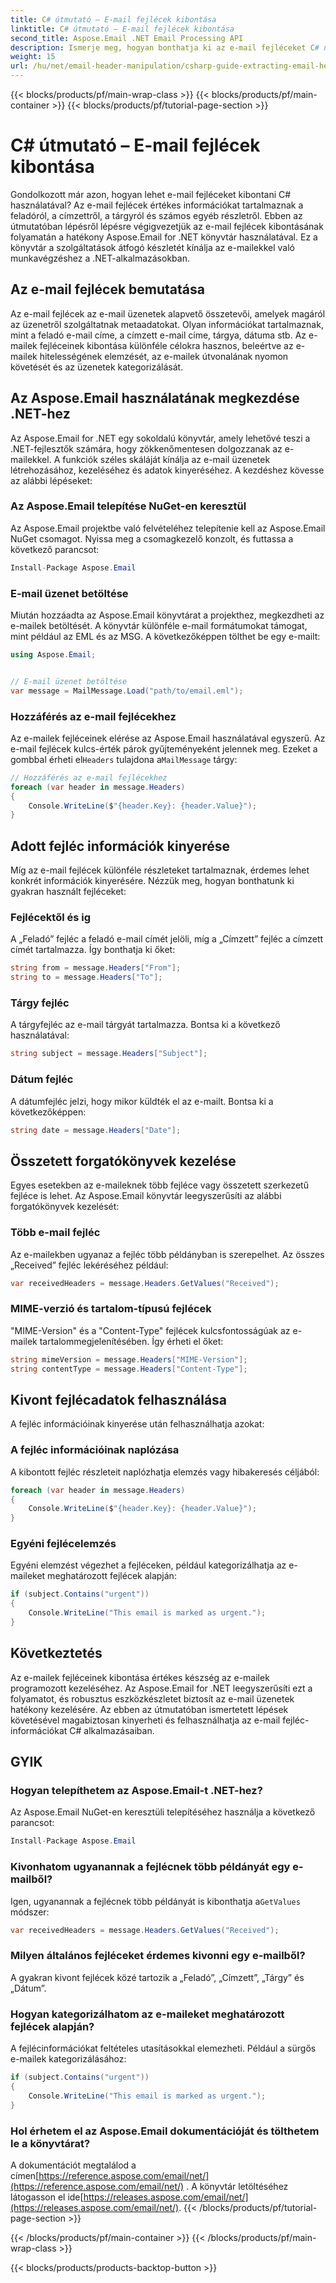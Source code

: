 ```yaml
---
title: C# útmutató – E-mail fejlécek kibontása
linktitle: C# útmutató – E-mail fejlécek kibontása
second_title: Aspose.Email .NET Email Processing API
description: Ismerje meg, hogyan bonthatja ki az e-mail fejléceket C# nyelven az Aspose.Email for .NET használatával. Lépésről lépésre útmutató forráskóddal a hatékony e-mail elemzéshez.
weight: 15
url: /hu/net/email-header-manipulation/csharp-guide-extracting-email-headers/
---
```


{{< blocks/products/pf/main-wrap-class >}}
{{< blocks/products/pf/main-container >}}
{{< blocks/products/pf/tutorial-page-section >}}

# C# útmutató – E-mail fejlécek kibontása


Gondolkozott már azon, hogyan lehet e-mail fejléceket kibontani C# használatával? Az e-mail fejlécek értékes információkat tartalmaznak a feladóról, a címzettről, a tárgyról és számos egyéb részletről. Ebben az útmutatóban lépésről lépésre végigvezetjük az e-mail fejlécek kibontásának folyamatán a hatékony Aspose.Email for .NET könyvtár használatával. Ez a könyvtár a szolgáltatások átfogó készletét kínálja az e-mailekkel való munkavégzéshez a .NET-alkalmazásokban.

## Az e-mail fejlécek bemutatása

Az e-mail fejlécek az e-mail üzenetek alapvető összetevői, amelyek magáról az üzenetről szolgáltatnak metaadatokat. Olyan információkat tartalmaznak, mint a feladó e-mail címe, a címzett e-mail címe, tárgya, dátuma stb. Az e-mailek fejléceinek kibontása különféle célokra hasznos, beleértve az e-mailek hitelességének elemzését, az e-mailek útvonalának nyomon követését és az üzenetek kategorizálását.

## Az Aspose.Email használatának megkezdése .NET-hez

Az Aspose.Email for .NET egy sokoldalú könyvtár, amely lehetővé teszi a .NET-fejlesztők számára, hogy zökkenőmentesen dolgozzanak az e-mailekkel. A funkciók széles skáláját kínálja az e-mail üzenetek létrehozásához, kezeléséhez és adatok kinyeréséhez. A kezdéshez kövesse az alábbi lépéseket:

### Az Aspose.Email telepítése NuGet-en keresztül

Az Aspose.Email projektbe való felvételéhez telepítenie kell az Aspose.Email NuGet csomagot. Nyissa meg a csomagkezelő konzolt, és futtassa a következő parancsot:

```csharp
Install-Package Aspose.Email
```

### E-mail üzenet betöltése

Miután hozzáadta az Aspose.Email könyvtárat a projekthez, megkezdheti az e-mailek betöltését. A könyvtár különféle e-mail formátumokat támogat, mint például az EML és az MSG. A következőképpen tölthet be egy e-mailt:

```csharp
using Aspose.Email;


// E-mail üzenet betöltése
var message = MailMessage.Load("path/to/email.eml");
```

### Hozzáférés az e-mail fejlécekhez

 Az e-mailek fejléceinek elérése az Aspose.Email használatával egyszerű. Az e-mail fejlécek kulcs-érték párok gyűjteményeként jelennek meg. Ezeket a gombbal érheti el`Headers` tulajdona a`MailMessage` tárgy:

```csharp
// Hozzáférés az e-mail fejlécekhez
foreach (var header in message.Headers)
{
    Console.WriteLine($"{header.Key}: {header.Value}");
}
```

## Adott fejléc információk kinyerése

Míg az e-mail fejlécek különféle részleteket tartalmaznak, érdemes lehet konkrét információk kinyerésére. Nézzük meg, hogyan bonthatunk ki gyakran használt fejléceket:

### Fejlécektől és ig

A „Feladó” fejléc a feladó e-mail címét jelöli, míg a „Címzett” fejléc a címzett címét tartalmazza. Így bonthatja ki őket:

```csharp
string from = message.Headers["From"];
string to = message.Headers["To"];
```

### Tárgy fejléc

A tárgyfejléc az e-mail tárgyát tartalmazza. Bontsa ki a következő használatával:

```csharp
string subject = message.Headers["Subject"];
```

### Dátum fejléc

A dátumfejléc jelzi, hogy mikor küldték el az e-mailt. Bontsa ki a következőképpen:

```csharp
string date = message.Headers["Date"];
```

## Összetett forgatókönyvek kezelése

Egyes esetekben az e-maileknek több fejléce vagy összetett szerkezetű fejléce is lehet. Az Aspose.Email könyvtár leegyszerűsíti az alábbi forgatókönyvek kezelését:

### Több e-mail fejléc

Az e-mailekben ugyanaz a fejléc több példányban is szerepelhet. Az összes „Received” fejléc lekéréséhez például:

```csharp
var receivedHeaders = message.Headers.GetValues("Received");
```

### MIME-verzió és tartalom-típusú fejlécek

"MIME-Version" és a "Content-Type" fejlécek kulcsfontosságúak az e-mailek tartalommegjelenítésében. Így érheti el őket:

```csharp
string mimeVersion = message.Headers["MIME-Version"];
string contentType = message.Headers["Content-Type"];
```

## Kivont fejlécadatok felhasználása

A fejléc információinak kinyerése után felhasználhatja azokat:

### A fejléc információinak naplózása

A kibontott fejléc részleteit naplózhatja elemzés vagy hibakeresés céljából:

```csharp
foreach (var header in message.Headers)
{
    Console.WriteLine($"{header.Key}: {header.Value}");
}
```

### Egyéni fejlécelemzés

Egyéni elemzést végezhet a fejléceken, például kategorizálhatja az e-maileket meghatározott fejlécek alapján:

```csharp
if (subject.Contains("urgent"))
{
    Console.WriteLine("This email is marked as urgent.");
}
```

## Következtetés

Az e-mailek fejléceinek kibontása értékes készség az e-mailek programozott kezeléséhez. Az Aspose.Email for .NET leegyszerűsíti ezt a folyamatot, és robusztus eszközkészletet biztosít az e-mail üzenetek hatékony kezelésére. Az ebben az útmutatóban ismertetett lépések követésével magabiztosan kinyerheti és felhasználhatja az e-mail fejléc-információkat C# alkalmazásaiban.

## GYIK

### Hogyan telepíthetem az Aspose.Email-t .NET-hez?

Az Aspose.Email NuGet-en keresztüli telepítéséhez használja a következő parancsot:
```csharp
Install-Package Aspose.Email
```

### Kivonhatom ugyanannak a fejlécnek több példányát egy e-mailből?

Igen, ugyanannak a fejlécnek több példányát is kibonthatja a`GetValues` módszer:
```csharp
var receivedHeaders = message.Headers.GetValues("Received");
```

### Milyen általános fejléceket érdemes kivonni egy e-mailből?

A gyakran kivont fejlécek közé tartozik a „Feladó”, „Címzett”, „Tárgy” és „Dátum”.

### Hogyan kategorizálhatom az e-maileket meghatározott fejlécek alapján?

A fejlécinformációkat feltételes utasításokkal elemezheti. Például a sürgős e-mailek kategorizálásához:
```csharp
if (subject.Contains("urgent"))
{
    Console.WriteLine("This email is marked as urgent.");
}
```

### Hol érhetem el az Aspose.Email dokumentációját és tölthetem le a könyvtárat?

 A dokumentációt megtalálod a címen[https://reference.aspose.com/email/net/](https://reference.aspose.com/email/net/) . A könyvtár letöltéséhez látogasson el ide[https://releases.aspose.com/email/net/](https://releases.aspose.com/email/net/).
{{< /blocks/products/pf/tutorial-page-section >}}

{{< /blocks/products/pf/main-container >}}
{{< /blocks/products/pf/main-wrap-class >}}

{{< blocks/products/products-backtop-button >}}
